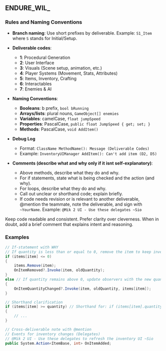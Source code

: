 ## ENDURE_WIL_

### Rules and Naming Conventions

- **Branch naming**: Use short prefixes by deliverable. Example: `S1_Item` where `S` stands for Initial/Setup.

- **Deliverable codes**:
  - **1**: Procedural Generation
  - **2**: User Interface
  - **3**: Visuals (Scene setup, animation, etc.)
  - **4**: Player Systems (Movement, Stats, Attributes)
  - **5**: Items, Inventory, Crafting
  - **6**: Interactables
  - **7**: Enemies & AI

- **Naming Conventions**:
  - **Booleans**: b prefix, `bool bRunning`
  - **Arrays/lists**: plural nouns, `GameObject[] enemies`
  - **Variables**: camelCase, `float jumpSpeed`
  - **Properties**: PascalCase, `public float JumpSpeed { get; set; }`
  - **Methods**: PascalCase, `void AddItem()`

- **Debug Log**
  - Format: `ClassName MethodName(): Message (Deliverable Codes)`
  - Example: `InventoryUIManager AddItem(): Can't add item (D2, D5)`

- **Comments (describe what and why only if it isnt self-explanatory)**:
  - Above methods, describe what they do and why.
  - For if statements, state what is being checked and the action (and why).
  - For loops, describe what they do and why.
  - Call out unclear or shorthand code; explain briefly.
  - If code needs revision or is relevant to another deliverable, @mention the teammate, note the deliverable, and sign with `~YourName`. Example: `@Mik 2 UI - Use these delegates ~Sio`

Keep code readable and consistent. Prefer clarity over cleverness. When in doubt, add a brief comment that explains intent and reasoning.

### Examples

```csharp
// If-statement with WHY
// If quantity is less than or equal to 0, remove the item to keep inventory clean
if (items[item] <= 0)
{
    items.Remove(item);
    OnItemRemoved?.Invoke(item, oldQuantity);
}
else // If quantity remains above 0, update observers with the new quantity
{
    OnItemQuantityChanged?.Invoke(item, oldQuantity, items[item]);
}
```

```csharp
// Shorthand clarification
if (items[item] >= quantity) // Shorthand for: if (items[item].quantity >= quantity)
{
    // ...
}
```

```csharp
// Cross-deliverable note with @mention
// Events for inventory changes (Delegates)
// @Mik 2 UI - Use these delegates to refresh the inventory UI ~Sio
public System.Action<ItemBase, int> OnItemAdded;
```
